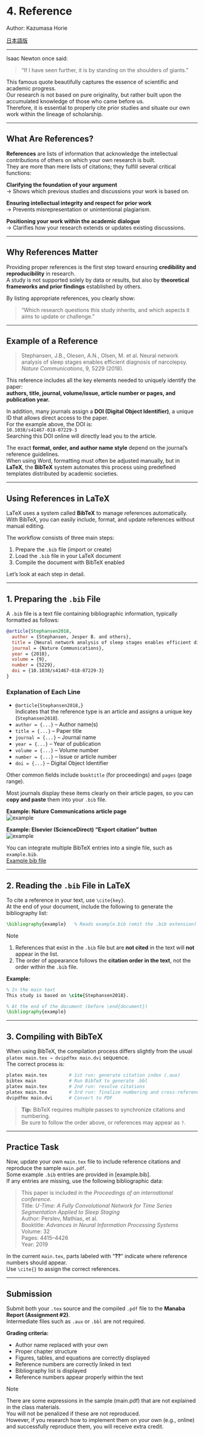 # 4. Reference  
Author: Kazumasa Horie  

[日本語版](README.md)

---

Isaac Newton once said:

> “If I have seen further, it is by standing on the shoulders of giants.”

This famous quote beautifully captures the essence of scientific and academic progress.  
Our research is not based on pure originality, but rather built upon the accumulated knowledge of those who came before us.  
Therefore, it is essential to properly cite prior studies and situate our own work within the lineage of scholarship.

---

## What Are References?

**References** are lists of information that acknowledge the intellectual contributions of others on which your own research is built.  
They are more than mere lists of citations; they fulfill several critical functions:

**Clarifying the foundation of your argument**  
→ Shows which previous studies and discussions your work is based on.  

**Ensuring intellectual integrity and respect for prior work**  
→ Prevents misrepresentation or unintentional plagiarism.  

**Positioning your work within the academic dialogue**  
→ Clarifies how your research extends or updates existing discussions.  

---

## Why References Matter

Providing proper references is the first step toward ensuring **credibility and reproducibility** in research.  
A study is not supported solely by data or results, but also by **theoretical frameworks and prior findings** established by others.  

By listing appropriate references, you clearly show:  
> “Which research questions this study inherits, and which aspects it aims to update or challenge.”

---

## Example of a Reference

> Stephansen, J.B., Olesen, A.N., Olsen, M. et al. Neural network analysis of sleep stages enables efficient diagnosis of narcolepsy. *Nature Communications*, 9, 5229 (2018).

This reference includes all the key elements needed to uniquely identify the paper:  
**authors, title, journal, volume/issue, article number or pages, and publication year.**  

In addition, many journals assign a **DOI (Digital Object Identifier)**, a unique ID that allows direct access to the paper.  
For the example above, the DOI is:  
`10.1038/s41467-018-07229-3`  
Searching this DOI online will directly lead you to the article.

The exact **format, order, and author name style** depend on the journal’s reference guidelines.  
When using Word, formatting must often be adjusted manually, but in **LaTeX**, the **BibTeX** system automates this process using predefined templates distributed by academic societies.

---

## Using References in LaTeX

LaTeX uses a system called **BibTeX** to manage references automatically.  
With BibTeX, you can easily include, format, and update references without manual editing.  

The workflow consists of three main steps:

1. Prepare the `.bib` file (import or create)  
2. Load the `.bib` file in your LaTeX document  
3. Compile the document with BibTeX enabled  

Let’s look at each step in detail.

---

## 1. Preparing the `.bib` File

A `.bib` file is a text file containing bibliographic information, typically formatted as follows:

```bibtex
@article{Stephansen2018,
  author = {Stephansen, Jesper B. and others},
  title = {Neural network analysis of sleep stages enables efficient diagnosis of narcolepsy},
  journal = {Nature Communications},
  year = {2018},
  volume = {9},
  number = {5229},
  doi = {10.1038/s41467-018-07229-3}
}
```

### Explanation of Each Line

- `@article{Stephansen2018,}`  
  Indicates that the reference type is an article and assigns a unique key (`Stephansen2018`).  
- `author = {...}` – Author name(s)  
- `title = {...}` – Paper title  
- `journal = {...}` – Journal name  
- `year = {...}` – Year of publication  
- `volume = {...}` – Volume number  
- `number = {...}` – Issue or article number  
- `doi = {...}` – Digital Object Identifier  

Other common fields include `booktitle` (for proceedings) and `pages` (page range).  

Most journals display these items clearly on their article pages, so you can **copy and paste** them into your `.bib` file.  

**Example: Nature Communications article page**  
![example](https://github.com/user-attachments/assets/91bd3bfd-a924-48b9-bcff-0a012cee04cf)

**Example: Elsevier (ScienceDirect) “Export citation” button**  
![example](https://github.com/user-attachments/assets/14c5c4fd-ddf0-40ea-aea3-1f4474a365a4)

You can integrate multiple BibTeX entries into a single file, such as `example.bib`.  
[Example bib file](example.bib)

---

## 2. Reading the `.bib` File in LaTeX

To cite a reference in your text, use `\cite{key}`.  
At the end of your document, include the following to generate the bibliography list:

```latex
\bibliography{example}   % Reads example.bib (omit the .bib extension)
```

> [!Note]
> 1. References that exist in the `.bib` file but are **not cited** in the text will **not** appear in the list.  
> 2. The order of appearance follows the **citation order in the text**, not the order within the `.bib` file.

**Example:**

```latex
% In the main text
This study is based on \cite{Stephansen2018}.

% At the end of the document (before \end{document})
\bibliography{example}
```

---

## 3. Compiling with BibTeX

When using BibTeX, the compilation process differs slightly from the usual  
`platex main.tex → dvipdfmx main.dvi` sequence.  
The correct process is:

```bash
platex main.tex        # 1st run: generate citation index (.aux)
bibtex main            # Run BibTeX to generate .bbl
platex main.tex        # 2nd run: resolve citations
platex main.tex        # 3rd run: finalize numbering and cross-references
dvipdfmx main.dvi      # Convert to PDF
```

> **Tip:** BibTeX requires multiple passes to synchronize citations and numbering.  
> Be sure to follow the order above, or references may appear as `?`.

---

## Practice Task

Now, update your own `main.tex` file to include reference citations and reproduce the sample `main.pdf`.  
Some example `.bib` entries are provided in [example.bib].  
If any entries are missing, use the following bibliographic data:

> This paper is included in the *Proceedings of an international conference.*  
> Title: *U-Time: A Fully Convolutional Network for Time Series Segmentation Applied to Sleep Staging*  
> Author: Perslev, Mathias, et al.  
> Booktitle: *Advances in Neural Information Processing Systems*  
> Volume: 32  
> Pages: 4415–4426  
> Year: 2019  

In the current `main.tex`, parts labeled with “**??**” indicate where reference numbers should appear.  
Use `\cite{}` to assign the correct references.

---

## Submission

Submit both your `.tex` source and the compiled `.pdf` file to the **Manaba Report (Assignment #2)**.  
Intermediate files such as `.aux` or `.bbl` are not required.

**Grading criteria:**
- Author name replaced with your own  
- Proper chapter structure  
- Figures, tables, and equations are correctly displayed  
- Reference numbers are correctly linked in text  
- Bibliography list is displayed  
- Reference numbers appear properly within the text

>[!Note]
>There are some expressions in the sample (main.pdf) that are not explained in the class materials.  
>You will not be penalized if these are not reproduced.  
>However, if you research how to implement them on your own (e.g., online) and successfully reproduce them, you will receive extra credit.
